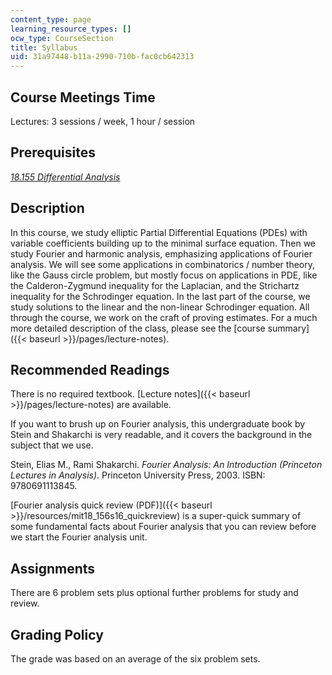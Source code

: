 ```yaml
---
content_type: page
learning_resource_types: []
ocw_type: CourseSection
title: Syllabus
uid: 31a97448-b11a-2990-710b-fac0cb642313
---
```


Course Meetings Time
--------------------

Lectures: 3 sessions / week, 1 hour / session

Prerequisites
-------------

[_18.155 Differential Analysis_](/courses/18-155-differential-analysis-fall-2004)

Description
-----------

In this course, we study elliptic Partial Differential Equations (PDEs) with variable coefficients building up to the minimal surface equation. Then we study Fourier and harmonic analysis, emphasizing applications of Fourier analysis. We will see some applications in combinatorics / number theory, like the Gauss circle problem, but mostly focus on applications in PDE, like the Calderon-Zygmund inequality for the Laplacian, and the Strichartz inequality for the Schrodinger equation. In the last part of the course, we study solutions to the linear and the non-linear Schrodinger equation. All through the course, we work on the craft of proving estimates. For a much more detailed description of the class, please see the [course summary]({{< baseurl >}}/pages/lecture-notes).

Recommended Readings
--------------------

There is no required textbook. [Lecture notes]({{< baseurl >}}/pages/lecture-notes) are available.

If you want to brush up on Fourier analysis, this undergraduate book by Stein and Shakarchi is very readable, and it covers the background in the subject that we use.

Stein, Elias M., Rami Shakarchi. _Fourier Analysis: An Introduction (Princeton Lectures in Analysis)_. Princeton University Press, 2003. ISBN: 9780691113845.

[Fourier analysis quick review (PDF)]({{< baseurl >}}/resources/mit18_156s16_quickreview) is a super-quick summary of some fundamental facts about Fourier analysis that you can review before we start the Fourier analysis unit.

Assignments
-----------

There are 6 problem sets plus optional further problems for study and review.

Grading Policy
--------------

The grade was based on an average of the six problem sets.